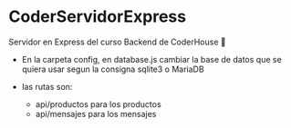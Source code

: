 # CoderServidorExpress
Servidor en Express del curso Backend de CoderHouse 🚀

- En la carpeta config, en database.js cambiar la base de datos que se quiera usar segun la consigna sqlite3 o MariaDB
- las rutas son:
  
  - api/productos para los productos
  - api/mensajes para los mensajes